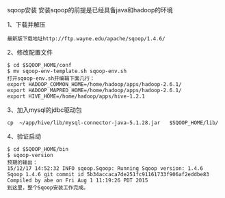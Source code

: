  sqoop安装
安装sqoop的前提是已经具备java和hadoop的环境

1、下载并解压

    最新版下载地址http://ftp.wayne.edu/apache/sqoop/1.4.6/

2、修改配置文件

    $ cd $SQOOP_HOME/conf
    $ mv sqoop-env-template.sh sqoop-env.sh
    打开sqoop-env.sh并编辑下面几行：
    export HADOOP_COMMON_HOME=/home/hadoop/apps/hadoop-2.6.1/ 
    export HADOOP_MAPRED_HOME=/home/hadoop/apps/hadoop-2.6.1/
    export HIVE_HOME=/home/hadoop/apps/hive-1.2.1

3、加入mysql的jdbc驱动包

    cp  ~/app/hive/lib/mysql-connector-java-5.1.28.jar   $SQOOP_HOME/lib/

4、验证启动

    $ cd $SQOOP_HOME/bin
    $ sqoop-version
    预期的输出：
    15/12/17 14:52:32 INFO sqoop.Sqoop: Running Sqoop version: 1.4.6
    Sqoop 1.4.6 git commit id 5b34accaca7de251fc91161733f906af2eddbe83
    Compiled by abe on Fri Aug 1 11:19:26 PDT 2015
    到这里，整个Sqoop安装工作完成。
